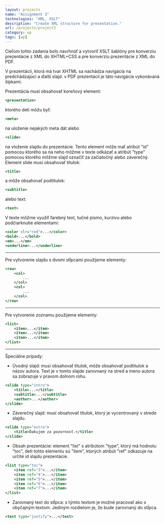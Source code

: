 ```yaml
---
layout: projects
name: "Assignment 3"
technologies: "XML, XSLT"
description: "Create XML structure for presentation."
url: /projects/project3
category: wp
tags: [wp]
---
```



Cieľom tohto zadania bolo navrhnúť a vytvoriť XSLT šablóny pre konverziu prezentácie z XML do XHTML+CSS a pre konverziu prezentácie z XML do PDF.

V prezentácií, ktorá má tvar XHTML sa nachádza navigácia na predchádzajúci a ďalší slajd. v PDF prezentácií je táto navigácia vykonávaná šípkami.

Prezentácia musí obsahovať koreňový element:

```xml
<presentation>
```

ktorého deti môžu byť:

```xml
<meta>
```

na uloženie nejakých meta dát alebo 

```xml
<slide>
```

na vloženie slajdu do prezentácie. Tento element môže mať atribút "id" pomocou ktorého sa na neho môžme v texte odkázať a atribút "type" pomocou ktorého môžme slajd označiť za začiatočný alebo záverečný. Element slide musí obsahovať titulok:

```xml
<title>
```

a môže obsahovať podtitulok:
```xml
<subtitle>
```

alebo text: 

```xml
<text>
```

V texte môžme využiť farebný text, tučné písmo, kurzívu alebo podčiarknutie elementami:

```xml
<color clr="red">...</color>
<bold>...</bold>
<em>...</em>
<underline>...</underline>
```


---

Pre vytvorenie slajdu s dvomi stĺpcami použijeme elementy:

```xml
<row>
	<col>
		...
	</col>
	<col>
		...
	</col>
</row>
```


---

Pre vytvorenie zoznamu použijeme elementy:

```xml
<list>
	<item>...</item>
	<item>...</item>
	<item>...</item>
</list>
```		
---

Špeciálne prípady:

* Úvodný slajd: musí obsahovať titulok, môže obsahovať podtitulok a názov autora. Text je v tomto slajde zarovnaný na stred a meno autora sa zobrazuje v pravom dolnom rohu.

```xml
<slide type="intro">
	<title>...</title>
	<subtitle>...</subtitle>
	<author>...</author>
</slide>
```		

* Záverečný slajd: musí obsahovať titulok, ktorý je vycentrovaný v strede slajdu.

```xml
<slide type="outro">
	<title>Ďakujem za pozornosť.</title>
</slide>
```		

* Obsah prezentácie: element "list" s atribútom "type", ktorý má hodnotu "toc", deti tohto elementu sú "item", ktorých atribút "ref" odkazuje na určité id slajdu prezentácie.

```xml
<list type="toc">
	<item ref="3">...</item>
	<item ref="4">...</item>
	<item ref="5">...</item>
	<item ref="6">...</item>
	<item ref="7">...</item>
</list>
```	

* Zarovnaný text do stĺpca: s týmto textom je možné pracovať ako s obyčajným textom. Jediným rozdielom je, že bude zarovnaný do stĺpca.

```xml
<text type="justify">...</text>
```	